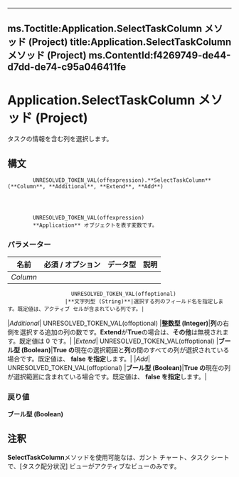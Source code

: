 

---
ms.Toctitle:Application.SelectTaskColumn メソッド (Project)
title:Application.SelectTaskColumn メソッド (Project)
ms.ContentId:f4269749-de44-d7dd-de74-c95a046411fe
---
# Application.SelectTaskColumn メソッド (Project)




タスクの情報を含む列を選択します。

## 構文

            UNRESOLVED_TOKEN_VAL(offexpression).**SelectTaskColumn**(**Column**, **Additional**, **Extend**, **Add**)




            UNRESOLVED_TOKEN_VAL(offexpression)
            **Application** オブジェクトを表す変数です。

### パラメーター

|**名前**|**必須 / オプション**|**データ型**|**説明**|
|---|---|---|---|
|*Column*|
                        UNRESOLVED_TOKEN_VAL(offoptional)
                      |**文字列型 (String)**|選択する列のフィールド名を指定します。既定値は、アクティブ セルが含まれている列です。|
|*Additional*|
                        UNRESOLVED_TOKEN_VAL(offoptional)
                      |**整数型 (Integer)**|**列**の右側を選択する追加の列の数です。**Extend**が**True**の場合は、**その他**は無視されます。既定値は 0 です。|
|*Extend*|
                        UNRESOLVED_TOKEN_VAL(offoptional)
                      |**ブール型 (Boolean)**|**True の**現在の選択範囲と**列**の間のすべての列が選択されている場合です。既定値は、 **false を指定**します。|
|*Add*|
                        UNRESOLVED_TOKEN_VAL(offoptional)
                      |**ブール型 (Boolean)**|**True の**現在の列が選択範囲に含まれている場合です。既定値は、 **false を指定**します。|



### 戻り値
**ブール型 (Boolean)**





## 注釈
**SelectTaskColumn**メソッドを使用可能なは、ガント チャート、タスク シートで、[タスク配分状況] ビューがアクティブなビューのみです。




